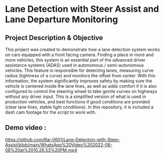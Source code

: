 # Lane Detection with Steer Assist and Lane Departure Monitoring
## Project Description & Objective
This project was created to demonstrate how a lane detection system works on cars equipped with a front facing camera. Finding a place in more and more vehicles, this system is an essential part of the advanced driver assistance systems (ADAS) used in autonomous / semi-autonomous vehicles. This feature is responsible for detecting lanes, measuring curve radius (tightness of a curve) and monitors the offset from center. With this information, the system significantly improves safety by making sure the vehicle is centered inside the lane lines, as well as adds comfort if it is also configured to control the steering wheel to take gentle curves on highways without any driver input. This is a simplified version of what is used in production vehicles, and best functions if good conditions are provided (clear lane lines, stable light conditions). In this repository, it is included a dash cam footage for the script to work with.

## Demo video : 
https://github.com/Raj-0601/Lane-Detection-with-Steer-Assist/blob/main/WhatsApp%20Video%202022-06-08%20at%2010.26.53%20PM.mp4
